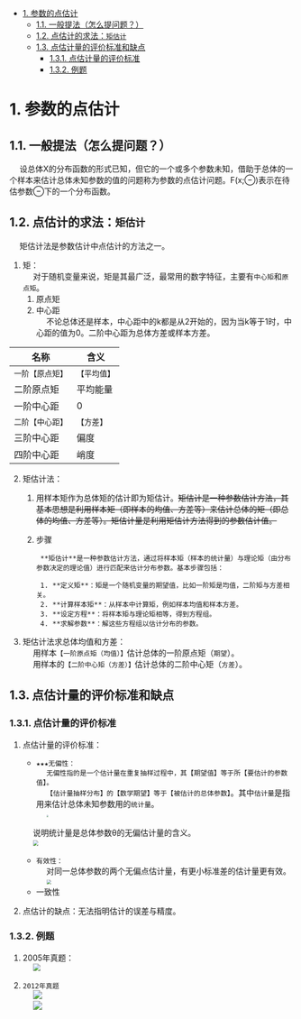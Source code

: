 
<!-- TOC -->

- [1. 参数的点估计](#1-参数的点估计)
    - [1.1. 一般提法（怎么提问题？）](#11-一般提法怎么提问题)
    - [1.2. 点估计的求法：`矩估计`](#12-点估计的求法矩估计)
    - [1.3. 点估计量的评价标准和缺点](#13-点估计量的评价标准和缺点)
        - [1.3.1. 点估计量的评价标准](#131-点估计量的评价标准)
        - [1.3.2. 例题](#132-例题)

<!-- /TOC -->


# 1. 参数的点估计  

## 1.1. 一般提法（怎么提问题？）  
&emsp; 设总体X的分布函数的形式已知，但它的一个或多个参数未知，借助于总体的一个样本来估计总体未知参数的值的问题称为参数的点估计问题。F(x;⊖)表示在待估参数⊖下的一个分布函数。 


## 1.2. 点估计的求法：`矩估计`  
<!--
https://www.bilibili.com/video/BV1i94y167eN/?spm_id_from=333.337.search-card.all.click&vd_source=9a9cf49f6bf9bd6a6e6e556f641ae9cb
https://www.bilibili.com/video/BV1UP4y197My/?spm_id_from=333.337.search-card.all.click&vd_source=9a9cf49f6bf9bd6a6e6e556f641ae9cb
-->

&emsp; 矩估计法是参数估计中点估计的方法之一。  

1. 矩：  
    &emsp; 对于随机变量来说，矩是其最广泛，最常用的数字特征，主要有`中心矩`和`原点矩`。   
    1. 原点矩  
    2. 中心距  
    &emsp; 不论总体还是样本，中心距中的k都是从2开始的，因为当k等于1时，中心距的值为0。二阶中心距为总体方差或样本方差。

|名称	|含义|
|---|---|
|`一阶【原点矩】`|	`【平均值】`|
|二阶原点矩|	平均能量|
|一阶中心距|	0|
|`二阶【中心距】`|	`【方差】`|
|三阶中心距|	偏度|
|四阶中心距|	峭度|

2. 矩估计法：
    1. 用样本矩作为总体矩的估计即为矩估计。~~矩估计是一种参数估计方法，其基本思想是利用样本矩（即样本的均值、方差等）来估计总体的矩（即总体的均值、方差等）。矩估计量是利用矩估计方法得到的参数估计值。~~  
    2. 步骤



            **矩估计**是一种参数估计方法，通过将样本矩（样本的统计量）与理论矩（由分布参数决定的理论值）进行匹配来估计分布参数。基本步骤包括：

            1. **定义矩**：矩是一个随机变量的期望值，比如一阶矩是均值，二阶矩与方差相关。
            2. **计算样本矩**：从样本中计算矩，例如样本均值和样本方差。
            3. **设定方程**：将样本矩与理论矩相等，得到方程组。
            4. **求解参数**：解这些方程组以估计分布的参数。


3. 矩估计法求总体均值和方差：  
&emsp; 用样本`【一阶原点矩（均值）】`估计总体的一阶原点矩（`期望`）。  
&emsp; 用样本的`【二阶中心矩（方差）】`估计总体的二阶中心矩（`方差`）。    


## 1.3. 点估计量的评价标准和缺点 
### 1.3.1. 点估计量的评价标准
1. 点估计量的评价标准：  
    * `★★★无偏性：`  
    &emsp; `无偏性指的是一个估计量在重复抽样过程中，其【期望值】等于所【要估计的参数值】。`  
    &emsp; `【估计量抽样分布】的【数学期望】等于【被估计的总体参数】`。其中`估计量`是指用来估计总体未知参数用的`统计量`。  
    &emsp; <img src="http://182.92.69.8:8081/img/stats/stats-131.png" style="zoom:20%">      

    &emsp; 说明统计量是总体参数θ的无偏估计量的含义。  
    &emsp; <img src="http://182.92.69.8:8081/img/stats/stats-205.png" style="zoom:60%">  

    * `有效性：`  
    &emsp; 对同一总体参数的两个无偏点估计量，有更小标准差的估计量更有效。  
    &emsp; <img src="http://182.92.69.8:8081/img/stats/stats-132.png" style="zoom:50%">      
    * 一致性   
2. 点估计的缺点：无法指明估计的误差与精度。  

### 1.3.2. 例题  
1. 2005年真题：  
&emsp; <img src="http://182.92.69.8:8081/img/stats/stats-164.png" style="zoom:80%">    
  
2. `2012年真题`  
&emsp; <img src="http://182.92.69.8:8081/img/stats/stats-166.png" style="zoom:100%">      
&emsp; <img src="http://182.92.69.8:8081/img/stats/stats-167.png" style="zoom:100%">      
